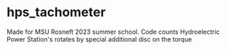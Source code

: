 # hps_tachometer
Made for MSU Rosneft 2023 summer school. Code counts Hydroelectric Power Station's rotates by special additional disc on the torque
